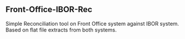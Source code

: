 ## Front-Office-IBOR-Rec
Simple Reconciliation tool on Front Office system against IBOR system. Based on flat file extracts from both systems. 
